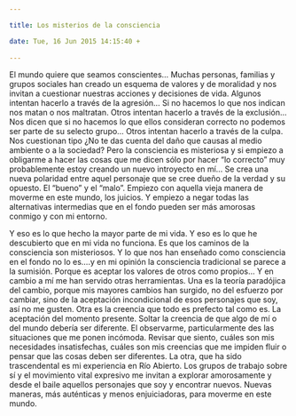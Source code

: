 ```yaml
---

title: Los misterios de la consciencia

date: Tue, 16 Jun 2015 14:15:40 +
 
---
```

El mundo quiere que seamos conscientes&hellip; 
Muchas personas, familias y grupos sociales han creado un esquema de valores y de moralidad y nos invitan a cuestionar nuestras acciones y decisiones de vida.
Algunos intentan hacerlo a trav&eacute;s de la agresi&oacute;n&hellip; Si no hacemos lo que nos indican nos matan o nos maltratan.
Otros intentan hacerlo a trav&eacute;s de la exclusi&oacute;n&hellip; Nos dicen que si no hacemos lo que ellos consideran correcto no podemos ser parte de su selecto grupo&hellip; 
Otros intentan hacerlo a trav&eacute;s de la culpa. Nos cuestionan tipo ¿No te das cuenta del da&ntilde;o que causas al medio ambiente o a la sociedad?
Pero la consciencia es misteriosa y si empiezo a obligarme a hacer las cosas que me dicen s&oacute;lo por hacer &ldquo;lo correcto&rdquo; muy probablemente estoy creando un nuevo introyecto en m&iacute;&hellip; Se crea una nueva polaridad entre aquel personaje que se cree due&ntilde;o de la verdad y su opuesto. El &ldquo;bueno&rdquo; y el &ldquo;malo&rdquo;. Empiezo con aquella vieja manera de moverme en este mundo, los juicios. Y empiezo a negar todas las alternativas intermedias que en el fondo pueden ser m&aacute;s amorosas conmigo y con mi entorno.

Y eso es lo que hecho la mayor parte de mi vida. Y eso es lo que he descubierto que en mi vida no funciona.
Es que los caminos de la consciencia son misteriosos. Y lo que nos han ense&ntilde;ado como consciencia en el fondo no lo es&hellip;.y en mi opini&oacute;n la consciencia tradicional se parece a la sumisi&oacute;n. Porque es aceptar los valores de otros como propios&hellip; Y en cambio a m&iacute; me han servido otras herramientas.
Una es la teor&iacute;a parad&oacute;jica del cambio, porque mis mayores cambios han surgido, no del esfuerzo por cambiar, sino de la aceptaci&oacute;n incondicional de esos personajes que soy, as&iacute; no me gusten.
Otra es la creencia que todo es prefecto tal como es. La aceptaci&oacute;n del momento presente. Soltar la creencia de que algo de m&iacute; o del mundo deber&iacute;a ser diferente.
El observarme, particularmente des las situaciones que me ponen inc&oacute;moda. Revisar que siento, cu&aacute;les son mis necesidades insatisfechas, cu&aacute;les son mis creencias que me impiden fluir o pensar que las cosas deben ser diferentes.
La otra, que ha sido trascendental es mi experiencia en R&iacute;o Abierto. Los grupos de trabajo sobre s&iacute; y el movimiento vital expresivo me invitan a explorar amorosamente y desde el baile aquellos personajes que soy y encontrar nuevos. Nuevas maneras, m&aacute;s aut&eacute;nticas y menos enjuiciadoras, para moverme en este mundo.

